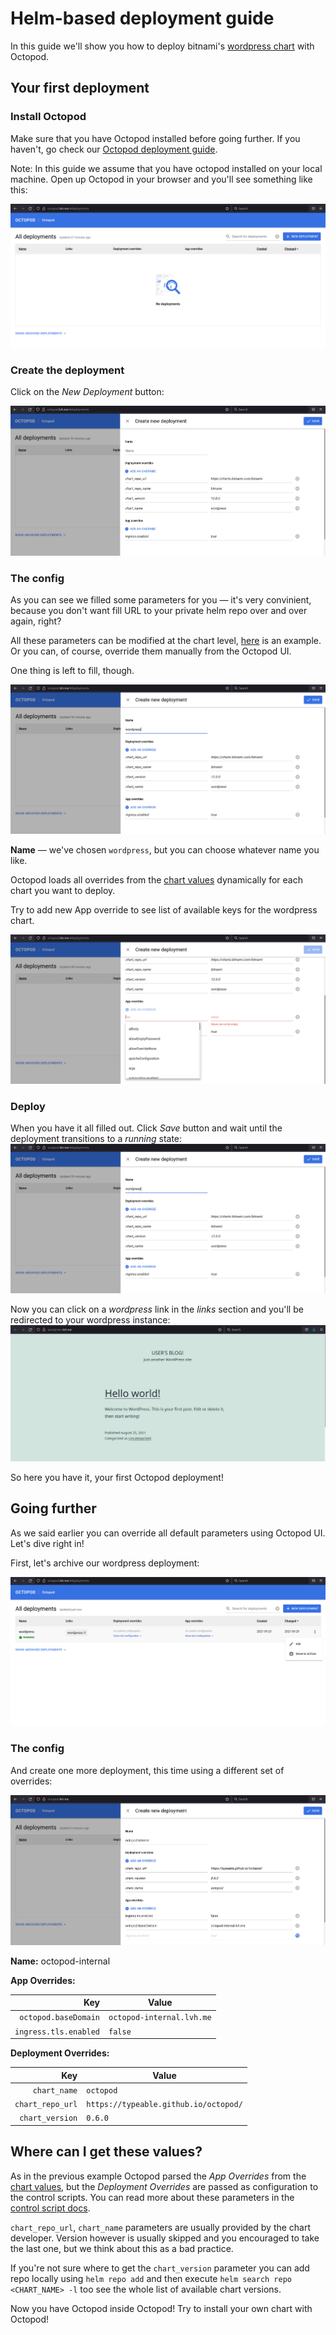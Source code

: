 # Helm-based deployment guide

In this guide we'll show you how to deploy bitnami's [wordpress chart](https://github.com/bitnami/charts/tree/master/bitnami/wordpress) with Octopod.

## Your first deployment

### Install Octopod

Make sure that you have Octopod installed before going further. If you haven't, go check our [Octopod deployment guide](Octopod_deployment_guide.md).

Note: In this guide we assume that you have octopod installed on your local machine.
Open up Octopod in your browser and you'll see something like this:

![](../images/octopod_blank.png)

### Create the deployment

Click on the _New Deployment_ button:

![](../images/octopod_deployment_blank.png)

### The config

As you can see we filled some parameters for you ― it's very convinient, because you don't want fill URL to your private helm repo over and over again, right?

All these parameters can be modified at the chart level, [here](../../charts/octopod/values.yaml#L90) is an example. Or you can, of course, override them manually from the Octopod UI.

One thing is left to fill, though.

![](../images/octopod_deployment_filled.png)

**Name** ― we've chosen `wordpress`, but you can choose whatever name you like.

Octopod loads all overrides from the [chart values](https://github.com/bitnami/charts/blob/master/bitnami/wordpress/values.yaml) dynamically for each chart you want to deploy.

Try to add new App override to see list of available keys for the wordpress chart.

![](../images/octopod_app_keys_list.png)

### Deploy

When you have it all filled out. Click _Save_ button and wait until the deployment transitions to a _running_ state:
![](../images/octopod_deployment_filled.png)

Now you can click on a _wordpress_ link in the _links_ section and you'll be redirected to your wordpress instance:
![](../images/wordpress_blank.png)

So here you have it, your first Octopod deployment!

## Going further

As we said earlier you can override all default parameters using Octopod UI. Let's dive right in!

First, let's archive our wordpress deployment:

![](../images/octopod_archive.png)

### The config

And create one more deployment, this time using a different set of overrides:

![](../images/octopod_in_octopod_deployment.png)

**Name:** octopod-internal

**App Overrides:**

|                   Key | Value                     |
| --------------------: | ------------------------- |
|  `octopod.baseDomain` | `octopod-internal.lvh.me` |
| `ingress.tls.enabled` | `false`                   |


**Deployment Overrides:**

|               Key | Value                                 |
| ----------------: | ------------------------------------- |
|      `chart_name` | `octopod`                             |
|  `chart_repo_url` | `https://typeable.github.io/octopod/` |
|   `chart_version` | `0.6.0`                               |

## Where can I get these values?

As in the previous example Octopod parsed the _App Overrides_ from the [chart values](../../charts/octopod/values.yaml), but the _Deployment Overrides_ are passed as configuration to the control scripts. You can read more about these parameters in the [control script docs](../../helm-control-scripts/README.md).

`chart_repo_url`, `chart_name` parameters are usually provided by the chart developer. Version however is usually skipped and you encouraged to take the last one, but we think about this as a bad practice.

If you're not sure where to get the `chart_version` parameter you can add repo locally using `helm repo add` and then execute `helm search repo <CHART_NAME> -l` too see the whole list of available chart versions.

Now you have Octopod inside Octopod! Try to install your own chart with Octopod!
